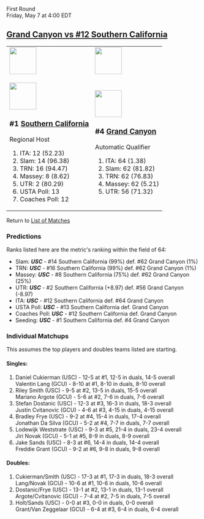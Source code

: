 First Round  
Friday, May 7 at 4:00 EDT
## [Grand Canyon vs #12 Southern California](https://www.ncaa.com/game/5833381) 

<table>  
<tr><td><a href="../index.md"><img src="https://www.ncaa.com/sites/default/files/images/logos/schools/s/southern-california.70.png" width="70" height="70" /></a></td><td><a href="../index.md"><img src="https://www.ncaa.com/sites/default/files/images/logos/schools/g/grand-canyon.70.png" width="70" height="70" /></a></td></tr>  
<tr><td>  

<a href="../index.md"><img src="https://www.ncaa.com/sites/default/files/images/logos/schools/s/southern-california.70.png" width="70" height="70" /></a>  

<h3>#1 <a href="../index.md">Southern California</a></h3>  

Regional Host  

<ol>  
<li>ITA: 12 (52.23)</li>  
<li>Slam: 14 (96.38)</li>  
<li>TRN: 16 (94.47)</li>  
<li>Massey: 8 (8.62)</li>  
<li>UTR: 2 (80.29)</li>  
<li>USTA Poll: 13</li>  
<li>Coaches Poll: 12</li>  
</ol>  

</td><td>  

<a href="../index.md"><img src="https://www.ncaa.com/sites/default/files/images/logos/schools/g/grand-canyon.70.png" width="70" height="70" /></a>  

<h3>#4 <a href="../index.md">Grand Canyon</a></h3>  

Automatic Qualifier  

<ol>  
<li>ITA: 64 (1.38)</li>  
<li>Slam: 62 (81.82)</li>  
<li>TRN: 62 (76.83)</li>  
<li>Massey: 62 (5.21)</li>  
<li>UTR: 56 (71.32)</li>  
</ol>  

</td></tr></table>  

Return to [List of Matches](../index.md)  

### Predictions  

Ranks listed here are the metric's ranking within the field of 64:  
- Slam: ***USC*** - #14 Southern California (99%) def. #62 Grand Canyon (1%)  
- TRN: ***USC*** - #16 Southern California (99%) def. #62 Grand Canyon (1%)  
- Massey: ***USC*** - #8 Southern California (75%) def. #62 Grand Canyon (25%)  
- UTR: ***USC*** - #2 Southern California (+8.97) def. #56 Grand Canyon (-8.97)  
- ITA: ***USC*** - #12 Southern California def. #64 Grand Canyon  
- USTA Poll: ***USC*** - #13 Southern California def. Grand Canyon  
- Coaches Poll: ***USC*** - #12 Southern California def. Grand Canyon  
- Seeding: ***USC*** - #1 Southern California def. #4 Grand Canyon  

### Individual Matchups  

This assumes the top players and doubles teams listed are starting.  

#### Singles:  
1. Daniel Cukierman (USC) - 12-5 at #1, 12-5 in duals, 14-5 overall  
   Valentin Lang (GCU) - 8-10 at #1, 8-10 in duals, 8-10 overall
2. Riley Smith (USC) - 9-5 at #2, 13-5 in duals, 15-5 overall  
   Mariano Argote (GCU) - 5-6 at #2, 7-6 in duals, 7-6 overall
3. Stefan Dostanic (USC) - 12-3 at #3, 16-3 in duals, 18-3 overall  
   Justin Cvitanovic (GCU) - 4-6 at #3, 4-15 in duals, 4-15 overall
4. Bradley Frye (USC) - 9-2 at #4, 15-4 in duals, 17-4 overall  
   Jonathan Da Silva (GCU) - 5-2 at #4, 7-7 in duals, 7-7 overall
5. Lodewijk Weststrate (USC) - 9-3 at #5, 21-4 in duals, 23-4 overall  
   Jiri Novak (GCU) - 5-1 at #5, 8-9 in duals, 8-9 overall
6. Jake Sands (USC) - 8-3 at #6, 14-4 in duals, 14-4 overall  
   Freddie Grant (GCU) - 9-2 at #6, 9-8 in duals, 9-8 overall

#### Doubles:  
1. Cukierman/Smith (USC) - 17-3 at #1, 17-3 in duals, 18-3 overall  
   Lang/Novak (GCU) - 10-6 at #1, 10-6 in duals, 10-6 overall
2. Dostanic/Frye (USC) - 13-1 at #2, 13-1 in duals, 13-1 overall  
   Argote/Cvitanovic (GCU) - 7-4 at #2, 7-5 in duals, 7-5 overall
3. Holt/Sands (USC) - 0-0 at #3, 0-0 in duals, 0-0 overall  
   Grant/Van Zeggelaar (GCU) - 6-4 at #3, 6-4 in duals, 6-4 overall